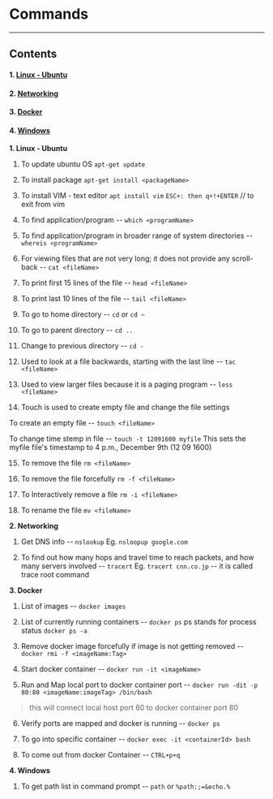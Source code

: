 # Commands
--------------
## Contents

#### 1. [Linux - Ubuntu](#anch1)
#### 2. [Networking](#anch2)
#### 3. [Docker](#anch3)
#### 4. [Windows](#anch4)


<a name="anch1">**1. Linux - Ubuntu**</a>

1. To update ubuntu OS `apt-get update`

2. To install package `apt-get install <packageName>`

3. To install VIM - text editor
`apt install vim`
`ESC+: then q+!+ENTER` // to exit from vim

4. To find application/program -- `which <programName>`

5. To find application/program in broader range of system directories -- `whereis <programName>`

6. For viewing files that are not very long; it does not provide any scroll-back -- `cat <fileName>`

7. To print first 15 lines of the file -- `head <fileName>`

8. To print last 10 lines of the file -- `tail <fileName>`

9. To go to home directory -- `cd` or `cd ~`

10. To go to parent directory -- `cd ..`

11. Change to previous directory -- `cd -`

12. Used to look at a file backwards, starting with the last line -- `tac <fileName>`

13. Used to view larger files because it is a paging program -- `less <fileName>`

14. Touch is used to create empty file and change the file settings 
 
 To create an empty file -- `touch <fileName>` 
 
 To change time stemp in file -- `touch -t 12091600 myfile` This sets the myfile file's timestamp to 4 p.m., December 9th (12 09 1600)
 
 15. To remove the file `rm <fileName>`
 
 16. To remove the file forcefully `rm -f <fileName>`
 
 17. To Interactively remove a file `rm -i <fileName>`
 
 18. To rename the file `mv <fileName>`
  


<a name="anch2"> **2. Networking**</a> 

1. Get DNS info -- `nslookup` Eg. `nsloopup google.com`

2. To find out how many hops and travel time to reach packets, and how many servers involved -- `tracert` 
Eg. `tracert cnn.co.jp` -- it is called trace root command





<a name="anch3">**3. Docker**</a>

1. List of images -- `docker images`

2. List of currently running containers -- `docker ps` ps stands for process status
`docker ps -a`

3. Remove docker image forcefully if image is not getting removed -- `docker rmi -f <imageName:Tag>`

4. Start docker container -- `docker run -it <imageName>`
       
5. Run and Map local port to docker container port -- `docker run -dit -p 80:80 <imageName:imageTag> /bin/bash` 
>this will connect local host port 80 to docker container port 80

6. Verify ports are mapped and docker is running -- `docker ps`

7. To go into specific container --    `docker exec -it <containerId> bash`

8. To come out from docker Container -- `CTRL+p+q`



<a name="anch4">**4. Windows**</a>

1. To get path list in command prompt -- `path` or `%path:;=&echo.%`


